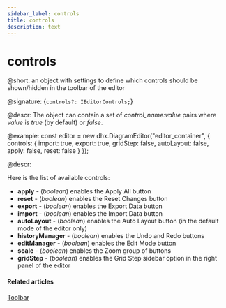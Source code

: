 ```yaml
---
sidebar_label: controls
title: controls
description: text
---
```


# controls

@short: an object with settings to define which controls should be shown/hidden in the toolbar of the editor

@signature: {`controls?: IEditorControls;`}

@descr:
The object can contain a set of *control_name:value* pairs where *value* is *true* (by default) or *false*.

@example:
const editor = new dhx.DiagramEditor("editor_container", {
    controls: { 
        import: true,
        export: true,
        gridStep: false,
        autoLayout: false,
        apply: false,
        reset: false
    }
});

@descr:

Here is the list of available controls:

- **apply** - (*boolean*) enables the Apply All button
- **reset** - (*boolean*) enables the Reset Changes button
- **export** - (*boolean*) enables the Export Data button
- **import** - (*boolean*) enables the Import Data button
- **autoLayout** - (*boolean*) enables the Auto Layout button (in the default mode of the editor only)
- **historyManager** - (*boolean*) enables the Undo and Redo buttons
- **editManager** - (*boolean*) enables the Edit Mode button
- **scale** - (*boolean*) enables the Zoom group of buttons
- **gridStep** - (*boolean*) enables the Grid Step sidebar option in the right panel of the editor

#### Related articles

[Toolbar](../../../guides/diagram_editor/toolbar/)